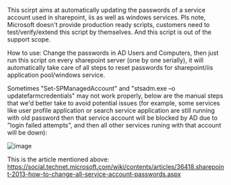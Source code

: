 This scirpt aims at automatically updating the passwords of a service account used in sharepoint, iis as well as windows services. Pls note, Microsoft doesn't provide production ready scripts, customers need to test/verify/extend this script by themselves. And this script is out of the support scope. 

How to use: Change the passwords in AD Users and Computers, then just run this script on every sharepoint server (one by one serially), it will automatically take care of all steps to reset passwords for sharepoint/iis application pool/windows service. 

Sometimes "Set-SPManagedAccount" and "stsadm.exe –o updatefarmcredentials" may not work properly, below are the manual steps that we'd better take to avoid potential issues (for example, some services like user profile application or search service application are still running with old password then that service account will be blocked by AD due to "login failed attempts", and then all other services runing with that account will be down): 

![image](https://user-images.githubusercontent.com/9314578/138895945-5e6e2d52-7810-43e9-86f8-29ba1e8e5997.png)

This is the article mentioned above: https://social.technet.microsoft.com/wiki/contents/articles/36418.sharepoint-2013-how-to-change-all-service-account-passwords.aspx
